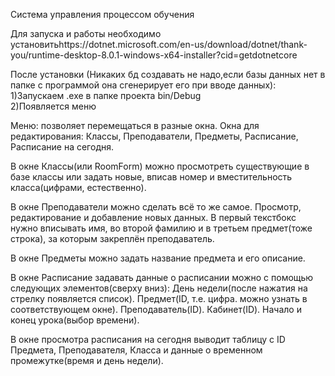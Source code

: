Cистема управления процессом обучения

Для запуска и работы необходимо установитьhttps://dotnet.microsoft.com/en-us/download/dotnet/thank-you/runtime-desktop-8.0.1-windows-x64-installer?cid=getdotnetcore

  
После установки (Никаких бд создавать не надо,если базы данных нет в папке с программой она сгенерирует его при вводе данных):
1)Запускаем .exe в папке проекта bin/Debug  
2)Появляется меню

Меню: позволяет перемещаться в разные окна.
Окна для редактирования: Классы, Преподаватели, Предметы, Расписание, Расписание на сегодня.

В окне Классы(или RoomForm) можно просмотреть существующие в базе классы или задать новые, вписав номер и вместительность класса(цифрами, естественно).

В окне Преподаватели можно сделать всё то же самое. Просмотр, редактирование и добавление новых данных. В первый текстбокс нужно вписывать имя, во второй фамилию и в третьем предмет(тоже строка), за которым закреплён преподаватель.

В окне Предметы можно задать название предмета и его описание.

В окне Расписание задавать данные о расписании можно с помощью следующих элементов(сверху вниз):
День недели(после нажатия на стрелку появляется список).
Предмет(ID, т.е. цифра. можно узнать в соответствующем окне).
Преподаватель(ID).
Кабинет(ID).
Начало и конец урока(выбор времени).

В окне просмотра расписания на сегодня выводит таблицу с ID Предмета, Преподавателя, Класса и данные о временном промежутке(время и день недели).
